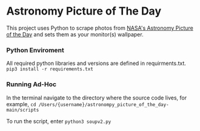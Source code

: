 # Astronomy Picture of The Day

This project uses Python to scrape photos from [NASA's Astronomy Picture of the Day](https://apod.nasa.gov/apod/astropix.html) and sets them as your monitor(s) wallpaper.  

### Python Enviroment 
All required python libraries and versions are defined in requirments.txt. 
`pip3 install -r requirements.txt`

### Running Ad-Hoc
 In the terminal navigate to the directory where the source code lives, for example, 
`cd /Users/{username}/astronompy_picture_of_the_day-main/scripts`
 
 To run the script, enter
`python3 soupv2.py`
